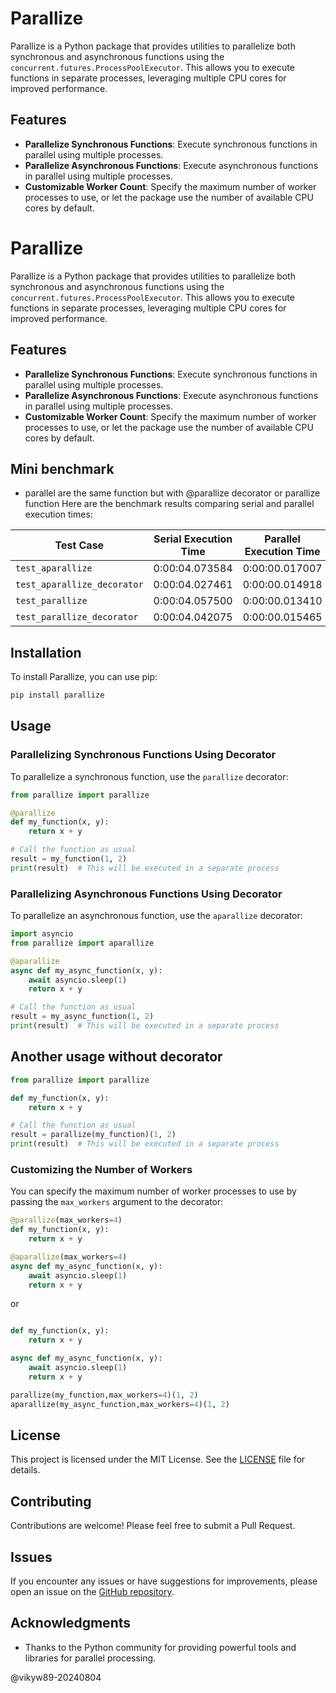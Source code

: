 # Parallize

Parallize is a Python package that provides utilities to parallelize both synchronous and asynchronous functions using the `concurrent.futures.ProcessPoolExecutor`. This allows you to execute functions in separate processes, leveraging multiple CPU cores for improved performance.

## Features

- **Parallelize Synchronous Functions**: Execute synchronous functions in parallel using multiple processes.
- **Parallelize Asynchronous Functions**: Execute asynchronous functions in parallel using multiple processes.
- **Customizable Worker Count**: Specify the maximum number of worker processes to use, or let the package use the number of available CPU cores by default.

# Parallize

Parallize is a Python package that provides utilities to parallelize both synchronous and asynchronous functions using the `concurrent.futures.ProcessPoolExecutor`. This allows you to execute functions in separate processes, leveraging multiple CPU cores for improved performance.

## Features

- **Parallelize Synchronous Functions**: Execute synchronous functions in parallel using multiple processes.
- **Parallelize Asynchronous Functions**: Execute asynchronous functions in parallel using multiple processes.
- **Customizable Worker Count**: Specify the maximum number of worker processes to use, or let the package use the number of available CPU cores by default.

## Mini benchmark

- parallel are the same function but with @parallize decorator or parallize function
  Here are the benchmark results comparing serial and parallel execution times:

| Test Case                   | Serial Execution Time | Parallel Execution Time | Speedup |
| --------------------------- | --------------------- | ----------------------- | ------- |
| `test_aparallize`           | 0:00:04.073584        | 0:00:00.017007          | 239.5x  |
| `test_aparallize_decorator` | 0:00:04.027461        | 0:00:00.014918          | 269.9x  |
| `test_parallize`            | 0:00:04.057500        | 0:00:00.013410          | 302.6x  |
| `test_parallize_decorator`  | 0:00:04.042075        | 0:00:00.015465          | 261.4x  |

## Installation

To install Parallize, you can use pip:

```bash
pip install parallize
```

## Usage

### Parallelizing Synchronous Functions Using Decorator

To parallelize a synchronous function, use the `parallize` decorator:

```python
from parallize import parallize

@parallize
def my_function(x, y):
    return x + y

# Call the function as usual
result = my_function(1, 2)
print(result)  # This will be executed in a separate process
```

### Parallelizing Asynchronous Functions Using Decorator

To parallelize an asynchronous function, use the `aparallize` decorator:

```python
import asyncio
from parallize import aparallize

@aparallize
async def my_async_function(x, y):
    await asyncio.sleep(1)
    return x + y

# Call the function as usual
result = my_async_function(1, 2)
print(result)  # This will be executed in a separate process
```

## Another usage without decorator

```python
from parallize import parallize

def my_function(x, y):
    return x + y

# Call the function as usual
result = parallize(my_function)(1, 2)
print(result)  # This will be executed in a separate process
```

### Customizing the Number of Workers

You can specify the maximum number of worker processes to use by passing the `max_workers` argument to the decorator:

```python
@parallize(max_workers=4)
def my_function(x, y):
    return x + y

@aparallize(max_workers=4)
async def my_async_function(x, y):
    await asyncio.sleep(1)
    return x + y
```

or

```python

def my_function(x, y):
    return x + y

async def my_async_function(x, y):
    await asyncio.sleep(1)
    return x + y

parallize(my_function,max_workers=4)(1, 2)
aparallize(my_async_function,max_workers=4)(1, 2)
```

## License

This project is licensed under the MIT License. See the [LICENSE](LICENSE) file for details.

## Contributing

Contributions are welcome! Please feel free to submit a Pull Request.

## Issues

If you encounter any issues or have suggestions for improvements, please open an issue on the [GitHub repository](https://github.com/vikyw89/parallize/issues).

## Acknowledgments

- Thanks to the Python community for providing powerful tools and libraries for parallel processing.

@vikyw89-20240804

